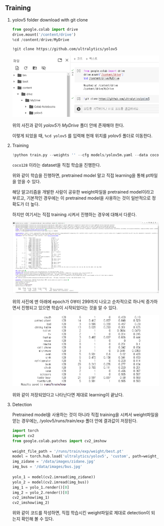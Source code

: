 ## Training

1. yolov5 folder download with git clone
    ```python
    from google.colab import drive
    drive.mount('/content/drive')
    %cd /content/drive/MyDrive
    ```
    ```
    !git clone https://github.com/ultralytics/yolov5
    ```
    <img src="./config/yolov5_download.png">
    
    위의 사진과 같이 *yolov5*가 *MyDrive* 폴더 안에 존재해야 한다.

    이렇게 되었을 때, `%cd yolov5` 를 입력해 현재 위치를 *yolov5* 폴더로 이동한다.

2. Training
    ```python
    !python train.py --weights '' --cfg models/yolov5m.yaml --data coco128.yaml --epochs 300 --batch-size 32
    ```
    `coco128` 이라는 dataset을 직접 학습을 진행한다.

    위와 같이 학습을 진행하면, pretrained model 말고 직접 learning을 통해 pt파일을 얻을 수 있다.
    
    해당 알고리즘을 개발한 사람이 공유한 weight파일을 pretrained model이라고 부르고, 기본적인 경우에는 이 pretrained model을 사용하는 것이 일반적으로 정확도가 더 높다.

    하지만 여기서는 직접 training 시켜서 진행하는 경우에 대해서 다룬다.

    <img src="./config/training.png">

    위의 사진에 맨 아래에 epoch가 0부터 299까지 나오고 순차적으로 하나씩 증가하면서 진행되고 있으면 학습이 시작되었다는 것을 알 수 있다.

    <img src="./config/training_last.png">
    
    위와 같이 저장되었다고 나타난다면 제대로 learning이 끝났다.

3. Detection

    Pretrained model을 사용하는 것이 아니라 직접 training을 시켜서 weight파일을 얻는 경우에는, /yolov5/runs/train/exp 폴더 안에 결과값이 저장된다.
    ```python
    import torch
    import cv2
    from google.colab.patches import cv2_imshow

    weight_file_path = '/runs/train/exp/weight/best.pt'
    model = torch.hub.load('ultralytics/yolov5', 'custom', path=weight_file_path force_reload=True, trust_repo=True)
    img_zidane = '/data/images/zidane.jpg'
    img_bus = '/data/images/bus.jpg'

    yolo_1 = model(cv2.imread(img_zidane))
    yolo_2 = model(cv2.imread(img_bus))
    img_1 = yolo_1.render()[0]
    img_2 = yolo_2.render()[0]
    cv2_imshow(img_1)
    cv2_imshow(img_2)
    ```
    위와 같이 코드를 작성하면, 직접 학습시킨 weight파일로 제대로 detection이 되는지 확인해 볼 수 있다.
